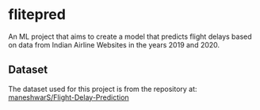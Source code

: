 # flitepred

An ML project that aims to create a model that predicts flight delays based on data from Indian Airline Websites in the years 2019 and 2020.

## Dataset

The dataset used for this project is from the repository at: [maneshwarS/Flight-Delay-Prediction](https://github.com/maneshwarS/Flight-Delay-Prediction)

